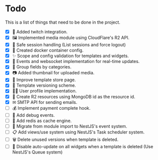 # Todo

This is a list of things that need to be done in the project.

- [x] 💜 Added twitch integration.
- [x] 🖼 Implemented media module using CloudFlare's R2 API.
- [x] 🔐 Safe session handling (List sessions and force logout)
- [x] 🐳 Created docker container config.
- [x] ✨ Scope and config validation for templates and widgets.
- [x] 📡 Events and websocket implementation for real-time updates.
- [x] 📂 Group fields by categories.
- [x] 📷 Added thumbnail for uploaded media.
- [x] 🛒 Improve template store page.
- [x] 📖 Template versioning scheme.
- [x] 🙍‍♀️ User profile implementation.
- [x] 🍃 Create R2 resources using MongoDB id as the resource id.
- [x] ✉ SMTP API for sending emails.
- [ ] 💰 Implement payment complete hook.
- [ ] 🐛 Add debug events.
- [ ] 🚀 Add redis as cache engine.
- [ ] 📲 Migrate from module import to NestJS's event system.
- [ ] 📋 Add views/use system using NestJS's Task scheduler system.
- [ ] 🗑 Delete unused versions when template is deleted.
- [ ] 🔻 Disable auto-update on all widgets when a template is deleted (Use NestJS's Queue system)
